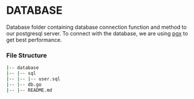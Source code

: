 # DATABASE

Database folder containing database connection function and method to our postgresql server. To connect with the database, we are using [pgx][1] to get best performance.

### File Structure
```bash
|-- database
|-- |-- sql
|-- |-- |-- user.sql
|-- |-- db.go
|-- |-- README.md
```



[1]:https://github.com/jackc/pgx
